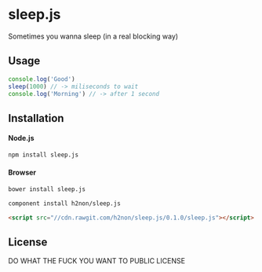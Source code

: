 # sleep.js

Sometimes you wanna sleep (in a real blocking way)

## Usage

```js
console.log('Good')
sleep(1000) // -> miliseconds to wait
console.log('Morning') // -> after 1 second
```

## Installation

#### Node.js
```bash
npm install sleep.js
```

#### Browser

```bash
bower install sleep.js
```

```bash
component install h2non/sleep.js
```

```html
<script src="//cdn.rawgit.com/h2non/sleep.js/0.1.0/sleep.js"></script>
```

## License

DO WHAT THE FUCK YOU WANT TO PUBLIC LICENSE

